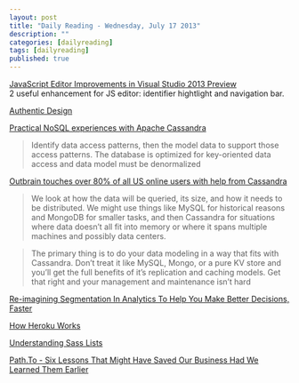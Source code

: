 ```yaml
---
layout: post
title: "Daily Reading - Wednesday, July 17 2013"
description: ""
categories: [dailyreading]
tags: [dailyreading]
published: true
---
```

[JavaScript Editor Improvements in Visual Studio 2013 Preview](http://blogs.msdn.com/b/visualstudio/archive/2013/07/16/javascript-editor-improvements-in-visual-studio-2013-preview.aspx)  
2 useful enhancement for JS editor: identifier hightlight and navigation bar.

[Authentic Design](http://www.smashingmagazine.com/2013/07/16/authentic-design/)

<!--break-->

[Practical NoSQL experiences with Apache Cassandra](http://www.javacodegeeks.com/2013/07/practical-nosql-experiences-with-apache-cassandra.html)  
> Identify data access patterns, then the model data to support those access patterns. The database is optimized for key-oriented data access and data model must be denormalized

[Outbrain touches over 80% of all US online users with help from Cassandra](http://www.datastax.com/dev/blog/the-five-minute-interview-outbrain-touches-over-80-of-all-us-online-users-with-help-from-cassandra)  
> We look at how the data will be queried, its size, and how it needs to be distributed. We might use things like MySQL for historical reasons and MongoDB for smaller tasks, and then Cassandra for situations where data doesn’t all fit into memory or where it spans multiple machines and possibly data centers.

> The primary thing is to do your data modeling in a way that fits with Cassandra. Don’t treat it like MySQL, Mongo, or a pure KV store and you’ll get the full benefits of it’s replication and caching models.  Get that right and your management and maintenance isn’t hard

[Re-imagining Segmentation In Analytics To Help You Make Better Decisions, Faster](http://analytics.blogspot.com/2013/07/re-imagining-segmentation-in-analytics.html)

[How Heroku Works](https://devcenter.heroku.com/articles/how-heroku-works)

[Understanding Sass Lists](http://hugogiraudel.com/2013/07/15/understanding-sass-lists/)

[Path.To - Six Lessons That Might Have Saved Our Business Had We Learned Them Earlier](http://blog.path.to/post/55607312083/six-lessons-that-might-have-saved-our-business-had-we)